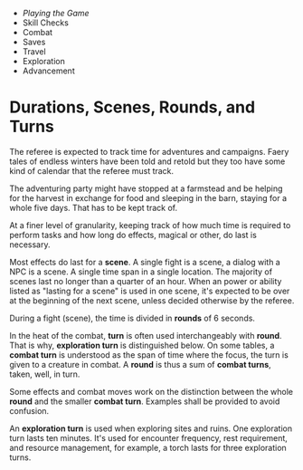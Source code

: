 
<!-- .margin.compass -->
* _Playing the Game_
* Skill Checks
* Combat
* Saves
* Travel
* Exploration
* Advancement


# Durations, Scenes, Rounds, and Turns

The referee is expected to track time for adventures and campaigns. Faery tales of endless winters have been told and retold but they too have some kind of calendar that the referee must track.

The adventuring party might have stopped at a farmstead and be helping for the harvest in exchange for food and sleeping in the barn, staying for a whole five days. That has to be kept track of.

At a finer level of granularity, keeping track of how much time is required to perform tasks and how long do effects, magical or other, do last is necessary.

Most effects do last for a **scene**. A single fight is a scene, a dialog with a NPC is a scene. A single time span in a single location. The majority of scenes last no longer than a quarter of an hour. When an power or ability listed as "lasting for a scene" is used in one scene, it's expected to be over at the beginning of the next scene, unless decided otherwise by the referee.

During a fight (scene), the time is divided in **rounds** of 6 seconds.

In the heat of the combat, __turn__ is often used interchangeably with __round__. That is why, __exploration turn__ is distinguished below. On some tables, a __combat turn__ is understood as the span of time where the focus, the turn is given to a creature in combat. A __round__ is thus a sum of __combat turns__, taken, well, in turn.

Some effects and combat moves work on the distinction between the whole __round__ and the smaller __combat turn__. Examples shall be provided to avoid confusion.

An **exploration turn** is used when exploring sites and ruins. One exploration turn lasts ten minutes. It's used for encounter frequency, rest requirement, and resource management, for example, a torch lasts for three exploration turns.

